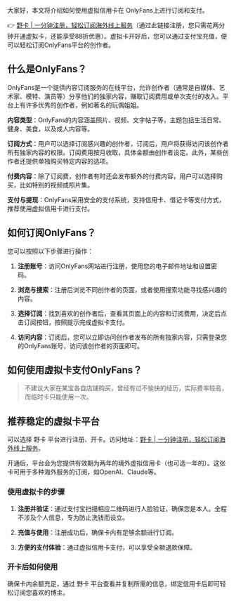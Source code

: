 大家好，本文将介绍如何使用虚拟信用卡在 OnlyFans上进行订阅和支付。

👉 [野卡 | 一分钟注册，轻松订阅海外线上服务](https://bit.ly/bewildcard)（通过此链接注册，您只需花两分钟开通虚拟卡，还能享受88折优惠）。虚拟卡开好后，您可以通过支付宝充值，便可以轻松订阅OnlyFans平台的创作者。

## 什么是OnlyFans？

OnlyFans是一个提供内容订阅服务的在线平台，允许创作者（通常是自媒体、艺术家、模特、演员等）分享他们的独家内容，赚取订阅费用或单次支付的收入。平台上有许多优秀的创作者，例如著名的玩偶姐姐。

**内容类型**：OnlyFans的内容涵盖照片、视频、文字帖子等，主题包括生活日常、健身、美食，以及成人内容等。

**订阅方式**：用户可以选择订阅感兴趣的创作者，订阅后，用户将获得访问该创作者所有独家内容的权限。订阅费用按月收取，具体金额由创作者设定。此外，某些创作者还提供单独购买特定内容的选项。

**付费内容**：除了订阅费，创作者有时还会发布额外的付费内容，用户可以选择购买，比如特别的视频或照片集。

**支付与提现**：OnlyFans采用安全的支付系统，支持信用卡、借记卡等支付方式，推荐使用虚拟信用卡进行支付。

## 如何订阅OnlyFans？

您可以按照以下步骤进行操作：

1. **注册账号**：访问OnlyFans网站进行注册，使用您的电子邮件地址和设置密码。
   
2. **浏览与搜索**：注册后浏览不同创作者的页面，或者使用搜索功能寻找感兴趣的内容。

3. **选择订阅**：找到喜欢的创作者后，查看其页面上的内容和订阅费用，决定后点击订阅按钮，按照提示完成虚拟卡支付。

4. **访问内容**：订阅后，您可以立即访问创作者发布的所有独家内容，只需登录您的OnlyFans账号，访问该创作者的页面即可。

## 如何使用虚拟卡支付OnlyFans？

> 不建议大家在某宝各自店铺购买，曾经有过不愉快的经历，实际费率较高，而临时卡只能使用一次。

## 推荐稳定的虚拟卡平台

可以选择 野卡 平台进行注册、开卡。访问地址：[野卡 | 一分钟注册，轻松订阅海外线上服务](https://bit.ly/bewildcard)。

开通后，平台会为您提供有效期为两年的境外虚拟信用卡（也可选一年的）。这张卡可用于多种海外服务的订阅，如OpenAI、Claude等。

### 使用虚拟卡的步骤

1. **注册并验证**：通过支付宝扫描相应二维码进行人脸验证，确保您是本人。全程不涉及个人信息，专为防止洗钱而设立。

2. **充值与使用**：注册成功后，确保卡内有足够余额进行订阅。

3. **方便的支付体验**：通过虚拟信用卡支付，可以享受全额退款保障。

### 开卡后如何使用

确保卡内余额充足，通过 野卡 平台查看并复制所需的信息，绑定信用卡后即可轻松订阅您喜欢的博主。